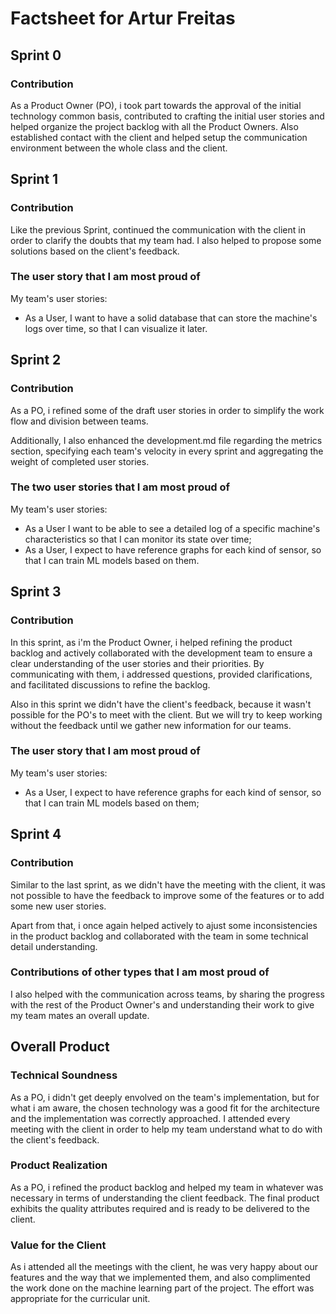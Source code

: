 # Factsheet for Artur Freitas

## Sprint 0

### Contribution
As a Product Owner (PO), i took part towards the approval of the initial technology common basis, contributed to crafting the initial user stories and helped organize the project backlog with all the Product Owners. Also established contact with the client and helped setup the communication environment between the whole class and the client.

## Sprint 1

### Contribution
Like the previous Sprint, continued the communication with the client in order to clarify the doubts that my team had. I also helped to propose some solutions based on the client's feedback. 

### The user story that I am most proud of
My team's user stories: 
- As a User, I want to have a solid database that can store the machine's logs over time, so that I can visualize it later.


## Sprint 2

### Contribution
As a PO, i refined some of the draft user stories in order to simplify the work flow and division between teams.

Additionally, I also enhanced the development.md file regarding the metrics section, specifying each team's velocity in every sprint and aggregating the weight of completed user stories.

### The two user stories that I am most proud of
My team's user stories:
- As a User I want to be able to see a detailed log of a specific machine's characteristics so that I can monitor its state over time;
- As a User, I expect to have reference graphs for each kind of sensor, so that I can train ML models based on them.

## Sprint 3

### Contribution
In this sprint, as i'm the Product Owner, i helped refining the product backlog and actively collaborated with the development team to ensure a clear understanding of the user stories and their priorities. By communicating with them, i addressed questions, provided clarifications, and facilitated discussions to refine the backlog.

Also in this sprint we didn't have the client's feedback, because it wasn't possible for the PO's to meet with the client. But we will try to keep working without the feedback until we gather new information for our teams.

### The user story that I am most proud of
My team's user stories:
- As a User, I expect to have reference graphs for each kind of sensor, so that I can train ML models based on them;

## Sprint 4

### Contribution
Similar to the last sprint, as we didn't have the meeting with the client, it was not possible to have the feedback to improve some of the features or to add some new user stories. 

Apart from that, i once again helped actively to ajust some inconsistencies in the product backlog and collaborated with the team in some technical detail understanding.

### Contributions of other types that I am most proud of
I also helped with the communication across teams, by sharing the progress with the rest of the Product Owner's and understanding their work to give my team mates an overall update.


## Overall Product

### Technical Soundness

As a PO, i didn't get deeply envolved on the team's implementation, but for what i am aware, the chosen technology was a good fit for the architecture and the implementation was correctly approached. I attended every meeting with the client in order to help my team understand what to do with the client's feedback.


### Product Realization

As a PO, i refined the product backlog and helped my team in whatever was necessary in terms of understanding the client feedback. The final product exhibits the quality attributes required and is ready to be delivered to the client.


### Value for the Client

As i attended all the meetings with the client, he was very happy about our features and the way that we implemented them, and also complimented the work done on the machine learning part of the project. The effort was appropriate for the curricular unit.
